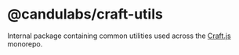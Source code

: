 
# @candulabs/craft-utils

Internal package containing common utilities used across the [Craft.js](https://github.com/prevwong/craft.js) monorepo. 


